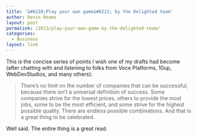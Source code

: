 ```yaml
---
title: '&#8220;Play your own game&#8221; by the Delighted team'
author: Devin Reams
layout: post
permalink: /2013/play-your-own-game-by-the-delighted-team/
categories:
  - Business
layout: link
---
```

This is the concise series of points I wish one of my drafts had become (after chatting with and listening to folks from Voce Platforms, 10up, WebDevStudios, and many others):

> There&#8217;s no limit on the number of companies that can be successful, because there isn’t a universal definition of success. Some companies strive for the lowest prices, others to provide the most jobs, some to be the most efficient, and some strive for the highest possible quality. There are endless possible combinations. And that is a great thing to be celebrated. 

Well said. The entire thing is a great read.